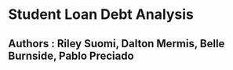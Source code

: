 # Student Loan Debt Analysis 

## Authors : Riley Suomi, Dalton Mermis, Belle Burnside, Pablo Preciado
